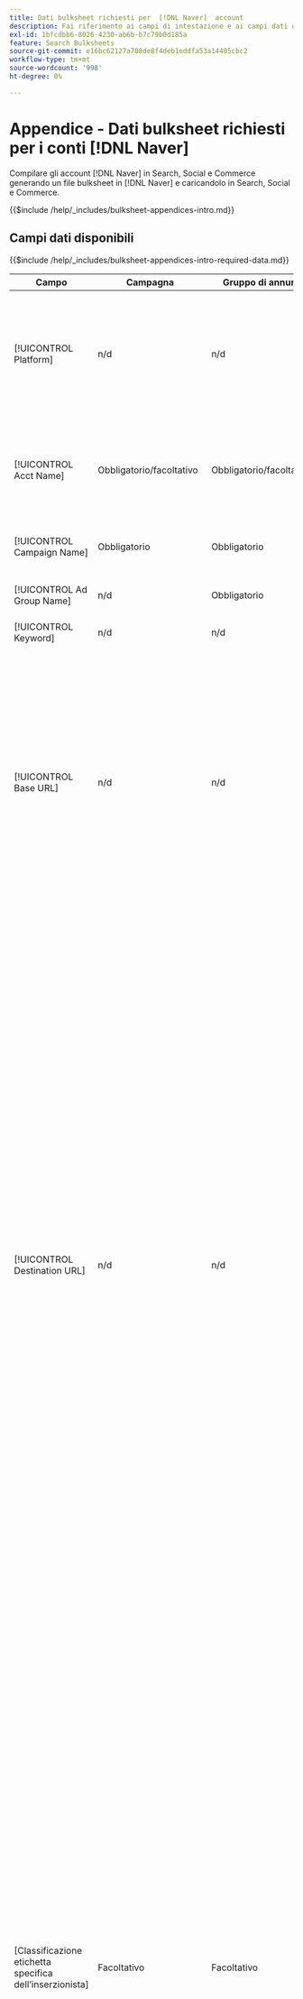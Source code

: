 ```yaml
---
title: Dati bulksheet richiesti per  [!DNL Naver]  account
description: Fai riferimento ai campi di intestazione e ai campi dati obbligatori nei bulksheet per  [!DNL Naver]  account.
exl-id: 1bfcdbb6-8026-4230-ab6b-b7c79b0d185a
feature: Search Bulksheets
source-git-commit: e16bc62127a708de8f4deb1eddfa53a14405cbc2
workflow-type: tm+mt
source-wordcount: '998'
ht-degree: 0%

---
```


# Appendice - Dati bulksheet richiesti per i conti [!DNL Naver]

Compilare gli account [!DNL Naver] in Search, Social e Commerce generando un file bulksheet in [!DNL Naver] e caricandolo in Search, Social e Commerce.

{{$include /help/_includes/bulksheet-appendices-intro.md}}

<!-- Hiding because this is probably too long a list to be useful.

## Available header fields

Platform,Acct Name,Campaign Name,Ad Group Name,Keyword,Base URL,Destination URL,[Advertiser-specific Label Classification],Constraints,Campaign Status,Ad Group Status,Keyword Status,Campaign ID,Ad Group ID,Keyword ID,AMO ID,Error Message

{{$include /help/_includes/bulksheet-headers-note.md}}

-->

## Campi dati disponibili

{{$include /help/_includes/bulksheet-appendices-intro-required-data.md}}

| Campo | Campagna | Gruppo di annunci | Parola chiave | Descrizione |
|----|----|----|----|----|
| [!UICONTROL Platform] | n/d | n/d | n/d | (Incluso nei bulksheet generati a scopo informativo) La piattaforma pubblicitaria. Obbligatorio a meno che ogni riga non includa un AMO ID per l’entità. |
| [!UICONTROL Acct Name] | Obbligatorio/facoltativo | Obbligatorio/facoltativo | Obbligatorio/facoltativo | Nome univoco che identifica un account di rete di annunci. Obbligatorio a meno che ogni riga non includa un AMO ID per l’entità. |
| [!UICONTROL Campaign Name] | Obbligatorio | Obbligatorio | Obbligatorio | Il nome univoco che identifica una campagna per un account. |
| [!UICONTROL Ad Group Name] | n/d | Obbligatorio | Obbligatorio | Nome univoco che identifica un gruppo di annunci. |
| [!UICONTROL Keyword] | n/d | n/d | Obbligatorio | La stringa della parola chiave. |
| [!UICONTROL Base URL] | n/d | n/d | Facoltativo | L’URL della pagina di destinazione a cui vengono indirizzati gli utenti finali quando fanno clic sull’annuncio, inclusi eventuali parametri di aggiunta configurati per la campagna o l’account.<br><br>Gli URL di base/finali a livello di parola chiave sostituiscono gli URL a livello di annuncio e superiore. |
| [!UICONTROL Destination URL] | n/d | n/d | n/d | (Incluso nei bulksheet generati a scopo informativo; non pubblicato nella rete di annunci) Per gli account con URL di destinazione, questo valore è l’URL che collega un annuncio a un URL/pagina di destinazione di base sul sito web dell’inserzionista (a volte tramite un altro sito che tiene traccia del clic e quindi reindirizza l’utente alla pagina di destinazione). Include tutti i parametri di aggiunta configurati per la campagna o l’account Search, Social e Commerce. Se hai generato URL di tracciamento, questo valore si basa sui parametri di tracciamento riportati nelle impostazioni dell’account e della campagna. Se hai aggiunto parametri specifici per un annuncio, questi possono essere sostituiti con parametri equivalenti per Search, Social e Commerce.<br><br>Per gli account con URL finali, questa colonna mostra lo stesso valore di [!UICONTROL Base URL/Final URL column]. |
| \[Classificazione etichetta specifica dell’inserzionista\] | Facoltativo | Facoltativo | Facoltativo | (Nome per una classificazione di etichetta specifica dell’inserzionista, ad esempio &quot;Colore&quot; per una classificazione di etichetta denominata Colore) Valore per la classificazione specificata associata all’entità. Puoi includere un solo valore per classificazione per entità (ad esempio &quot;rosso&quot; per la classificazione dell’etichetta &quot;Colore&quot; per la campagna A). La lunghezza massima è di 100 caratteri e il valore può includere caratteri ASCII e non ASCII.<br><br>Le classificazioni delle etichette e i relativi valori vengono applicati a tutti i componenti figlio. I nuovi componenti aggiunti in seguito vengono associati automaticamente all&#39;etichetta. Le classificazioni delle etichette per i gruppi di prodotti vengono applicate al livello di unità (più granulare).<br><br>Il nome della classificazione e il valore della classificazione non fanno distinzione tra maiuscole e minuscole. |
| [!UICONTROL Constraints] | Facoltativo | Facoltativo | Facoltativo | Vincolo assegnato all&#39;entità. È possibile assegnare un solo vincolo per entità.<br><br>I vincoli vengono ereditati dalle entità figlio, pertanto non è necessario immettere valori per le entità figlio a meno che non si desideri ignorare i valori ereditati. |
| [!UICONTROL Campaign Status] | Facoltativo: Crea o modifica<br>Obbligatorio: elimina | n/d | n/d | Stato di visualizzazione della campagna: *[!UICONTROL Active]</i>, <i>[!UICONTROL Paused]</i> o <i>[!UICONTROL Deleted]</i> (solo campagne esistenti). Il valore predefinito per le nuove campagne è <i>[!UICONTROL Active]</i>. Per eliminare una campagna attiva o in pausa, immettere il valore &quot;[!UICONTROL Deleted]&quot;. |
| [!UICONTROL Ad Group Status] | n/d | Facoltativo: Crea o modifica<br>Obbligatorio: elimina | n/d | Stato di visualizzazione del gruppo di annunci: *[!UICONTROL Active]</i>, <i>[!UICONTROL Paused]</i> o <i>[!UICONTROL Deleted]</i> (solo gruppi di annunci esistenti). Il valore predefinito per i nuovi gruppi di annunci è <i>[!UICONTROL Active]</i>. Per eliminare un gruppo di annunci attivo o in pausa, immettere il valore &quot;[!UICONTROL Deleted]&quot;. |
| [!UICONTROL Keyword Status] | n/d | n/d | Facoltativo: Crea o modifica<br>Obbligatorio: elimina | Stato di visualizzazione della parola chiave: *[!UICONTROL Active]</i>, <i>[!UICONTROL Paused]</i> o <i>[!UICONTROL Deleted]</i> (solo parole chiave esistenti). Il valore predefinito per le nuove parole chiave è <i>[!UICONTROL Active]</i>. Per eliminare una parola chiave attiva o in pausa, immettere il valore &quot;[!UICONTROL Deleted]&quot;. |
| [!UICONTROL Campaign ID] | n/d: Create<br>Obbligatorio/Facoltativo: Edit or delete | Facoltativo | Facoltativo | L’ID univoco che identifica una campagna esistente. Nei file CSV e TSV deve essere preceduto da virgolette singole (&#39;).[^1] Richiesto solo quando si modifica il nome della campagna, a meno che la riga non includa un AMO ID per la campagna. |
| [!UICONTROL Ad Group ID] | n/d | n/d: Create<br>Obbligatorio/Facoltativo: Edit or delete | Facoltativo | L’ID univoco che identifica un gruppo di annunci esistente. Nei file CSV e TSV deve essere preceduto da virgolette singole (&#39;).[^1] Richiesto solo quando si modifica il nome del gruppo di annunci, a meno che la riga non includa un AMO ID per il gruppo di annunci. |
| [!UICONTROL Keyword ID] | n/d | n/d | n/d: Create<br>Obbligatorio/Facoltativo: Edit<br>Obbligatorio: Delete | ID univoco che identifica una parola chiave esistente. Nei file CSV e TSV deve essere preceduto da virgolette singole (&#39;).[^1] Obbligatorio solo quando si modifica il nome della parola chiave, a meno che la riga non includa a) colonne di proprietà sufficienti per identificare la parola chiave o b) un AMO ID. |
| [!UICONTROL AMO ID] | n/d: Create<br>Facoltativo: Edit or delete | n/d: Create<br>Facoltativo: Edit or delete | n/d: Create<br>Facoltativo: Edit or delete | (Nei bulksheet generati) Identificatore univoco generato da [!DNL Adobe] per un&#39;entità sincronizzata. Per gli annunci di ricerca responsive, è necessario l’AMO ID per modificare o eliminare gli annunci a meno che non includa [!UICONTROL Ad ID]. Per modificare i dati per tutti gli altri tipi di entità con un AMO ID, è necessario l’AMO ID per modificare o eliminare i dati, a meno che non si includano l’ID entità e l’ID entità principale.<br><br>Search, Social e Commerce utilizzano il valore per determinare l&#39;identità corretta da modificare, ma non pubblicano l&#39;ID sulla rete di annunci. |
| [!UICONTROL EF Error Message] | n/d | n/d | n/d | (Incluso nei bulksheet generati a scopo informativo) Segnaposto per la visualizzazione dei messaggi di errore di Search, Social e Commerce relativi ai dati nella riga. I messaggi di errore sono inclusi nei file [!UICONTROL EF Errors]. Questo valore non viene inviato alla rete di annunci. |
| [!UICONTROL SE Error Message] | n/d | n/d | n/d | (Incluso nei bulksheet generati a scopo informativo) Segnaposto per la visualizzazione dei messaggi di errore provenienti dalla rete di annunci relativi ai dati nella riga. I messaggi di errore sono inclusi nei file [!UICONTROL SE Errors]. Questo valore non viene inviato alla rete di annunci. |

[^1]: all&#39;apertura del file, i numeri elevati vengono convertiti in notazione scientifica, ad esempio 2,12E+09 per 2115585666. Per visualizzare le cifre nella notazione standard, selezionare una cella della colonna e fare clic all&#39;interno della barra della formula.

>[!MORELIKETHIS]
>
>* [Appendice - Errori bulksheet](../bulksheet-errors.md)
>* [Operazioni eseguibili nei bulksheet](bulksheet-operations.md)
>* [Formati di file di bulksheet supportati](bulksheet-file-formats.md)
>* [Scaricare/creare un file bulksheet](../bulksheet-download.md)
>* [Formati di tracciamento dei clic per [!DNL Naver]](/help/search-social-commerce/tracking/formats-click-tracking-naver.md)
>* [Caricare un file di bulksheet o un file di errore corretto](../bulksheet-upload.md)
>* [Implementa [!DNL Naver] account di sola verifica](/help/search-social-commerce/campaign-management/naver-tracking-only-account-implement.md)
